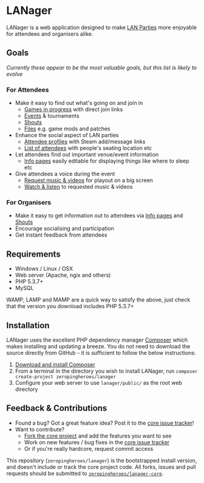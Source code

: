 LANager
=======

LANager is a web application designed to make [LAN Parties](https://en.wikipedia.org/wiki/Lan_party)
more enjoyable for attendees and organisers alike.

## Goals
*Currently these appear to be the most valuable goals, but this list is likely to evolve*

### For Attendees
* Make it easy to find out what's going on and join in
	* [Games in progress](http://zeropingheroes.co.uk/wp-content/gallery/lanager/xbn2r.png) with direct join links
	* [Events](http://zeropingheroes.co.uk/wp-content/gallery/lanager/timetable.png) & tournaments
	* [Shouts](http://zeropingheroes.co.uk/wp-content/gallery/lanager/tixua.png)
	* [Files](http://zeropingheroes.co.uk/wp-content/gallery/lanager/files.png) e.g. game mods and patches
* Enhance the social aspect of LAN parties
	* [Attendee profiles](http://zeropingheroes.co.uk/wp-content/gallery/lanager/p5gat.png) with Steam add/message links
	* [List of attendees](http://zeropingheroes.co.uk/wp-content/gallery/lanager/iblhk.png) with people's seating location etc
* Let attendees find out important venue/event information
	* [Info pages](http://zeropingheroes.co.uk/wp-content/gallery/lanager/info.png) easily editable for displaying things like where to sleep etc
* Give attendees a voice during the event
	* [Request music & videos](http://zeropingheroes.co.uk/wp-content/gallery/lanager/playlist.png) for playout on a big screen
	* [Watch & listen](http://zeropingheroes.co.uk/wp-content/gallery/lanager/playlist_screen.png) to requested music & videos

### For Organisers
* Make it easy to get information out to attendees via [Info pages](http://zeropingheroes.co.uk/wp-content/gallery/lanager/info.png) and [Shouts](http://zeropingheroes.co.uk/wp-content/gallery/lanager/tixua.png)
* Encourage socialising and participation
* Get instant feedback from attendees


## Requirements
* Windows / Linux / OSX
* Web server (Apache, ngix and others)
* PHP 5.3.7+
* MySQL

WAMP, LAMP and MAMP are a quick way to satisfy the above, just check that the version you download includes PHP 5.3.7+

## Installation

LANager uses the excellent PHP dependency manager [Composer](http://getcomposer.org/) which makes installing and updating a breeze. You do not need to download the source directly from GitHub - it is sufficient to follow the below instructions:

1. [Download and install Composer](http://getcomposer.org/download/)
2. From a terminal in the directory you wish to install LANager, run `composer create-project zeropingheroes/lanager`
3. Configure your web server to use `lanager/public/` as the root web directory


## Feedback & Contributions

* Found a bug? Got a great feature idea? Post it to the [core issue tracker](https://github.com/zeropingheroes/lanager-core/issues)!
* Want to contribute?
	* [Fork the core project](https://github.com/zeropingheroes/lanager-core/fork) and add the features you want to see
	* Work on new features / bug fixes in the [core issue tracker](https://github.com/zeropingheroes/lanager-core/issues)
	* Or if you're really hardcore, request commit access


This repository (`zeropingheroes/lanager`) is the bootstrapped install version, and doesn't include or track the core project code. All forks, issues and pull requests should be submitted to [`zeropingheroes/lanager-core`](https://github.com/zeropingheroes/lanager-core).